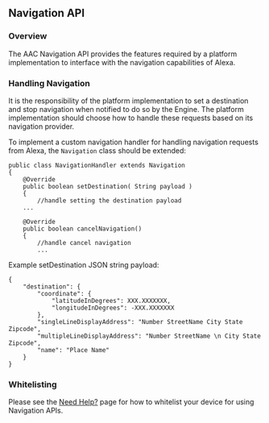 ## Navigation API

### Overview

The AAC Navigation API provides the features required by a platform implementation to interface with the navigation capabilities of Alexa.

### Handling Navigation

It is the responsibility of the platform implementation to set a destination and stop navigation when notified to do so by the Engine. The platform implementation should choose how to handle these requests based on its navigation provider. 

To implement a custom navigation handler for handling navigation requests from Alexa, the `Navigation` class should be extended:

```
public class NavigationHandler extends Navigation
{
	@Override
	public boolean setDestination( String payload )
	{
		//handle setting the destination payload
	...

	@Override
	public boolean cancelNavigation()
	{
		//handle cancel navigation
		...
```

Example setDestination JSON string payload:

```
{
	"destination": {
		"coordinate": {
			"latitudeInDegrees": XXX.XXXXXXX,
			"longitudeInDegrees": -XXX.XXXXXXX
		},
		"singleLineDisplayAddress": "Number StreetName City State Zipcode",
		"multipleLineDisplayAddress": "Number StreetName \n City State Zipcode",
		"name": "Place Name"
	}
}

```

### Whitelisting

Please see the [Need Help?](../../NEED_HELP.md) page for how to whitelist your device for using Navigation APIs.
